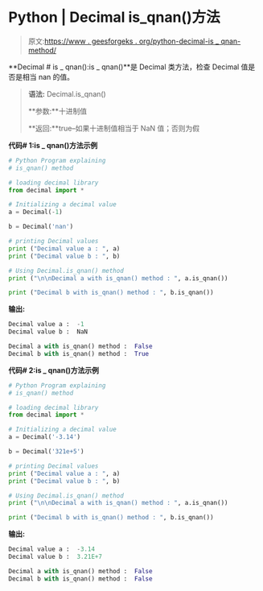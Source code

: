 # Python | Decimal is_qnan()方法

> 原文:[https://www . geesforgeks . org/python-decimal-is _ qnan-method/](https://www.geeksforgeeks.org/python-decimal-is_qnan-method/)

**Decimal # is _ qnan():is _ qnan()**是 Decimal 类方法，检查 Decimal 值是否是相当 nan 的值。

> **语法:** Decimal.is_qnan()
> 
> **参数:**十进制值
> 
> **返回:**true–如果十进制值相当于 NaN 值；否则为假

**代码# 1:is _ qnan()方法示例**

```py
# Python Program explaining 
# is_qnan() method

# loading decimal library
from decimal import *

# Initializing a decimal value
a = Decimal(-1)

b = Decimal('nan')

# printing Decimal values
print ("Decimal value a : ", a)
print ("Decimal value b : ", b)

# Using Decimal.is_qnan() method
print ("\n\nDecimal a with is_qnan() method : ", a.is_qnan())

print ("Decimal b with is_qnan() method : ", b.is_qnan())
```

**输出:**

```py
Decimal value a :  -1
Decimal value b :  NaN

Decimal a with is_qnan() method :  False
Decimal b with is_qnan() method :  True

```

**代码# 2:is _ qnan()方法示例**

```py
# Python Program explaining 
# is_qnan() method

# loading decimal library
from decimal import *

# Initializing a decimal value
a = Decimal('-3.14')

b = Decimal('321e+5')

# printing Decimal values
print ("Decimal value a : ", a)
print ("Decimal value b : ", b)

# Using Decimal.is_qnan() method
print ("\n\nDecimal a with is_qnan() method : ", a.is_qnan())

print ("Decimal b with is_qnan() method : ", b.is_qnan())
```

**输出:**

```py
Decimal value a :  -3.14
Decimal value b :  3.21E+7

Decimal a with is_qnan() method :  False
Decimal b with is_qnan() method :  False

```